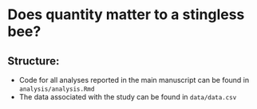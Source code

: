 # Does quantity matter to a stingless bee?

## Structure: 

* Code for all analyses reported in the main manuscript can be found in `analysis/analysis.Rmd`
* The data associated with the study can be found in `data/data.csv` 